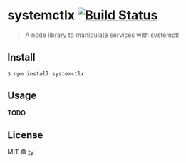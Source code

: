 # systemctlx [![Build Status](https://travis-ci.org/taoyuan/systemctlx.svg?branch=master)](https://travis-ci.org/taoyuan/systemctlx)

> A node library to manipulate services with systemctl


## Install

```
$ npm install systemctlx
```

## Usage

__TODO__

## License

MIT © [ty](https://github.com/taoyuan)
